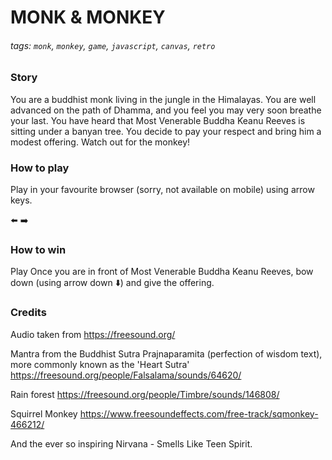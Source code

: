 # MONK & MONKEY

###### tags: `monk`, `monkey`, `game`, `javascript`, `canvas`, `retro`



### Story

You are a buddhist monk living in the jungle in the Himalayas. You are well advanced on the path of Dhamma, and you feel you may very soon breathe your last. You have heard that Most Venerable Buddha Keanu Reeves is sitting under a banyan tree. You decide to pay your respect and bring him a modest offering. Watch out for the monkey!

### How to play

Play in your favourite browser (sorry, not available on mobile) using arrow keys.

:arrow_left: :arrow_right: 

### How to win

Play Once you are in front of Most Venerable Buddha Keanu Reeves, bow down (using arrow down :arrow_down:) and give the offering. 


### Credits

Audio taken from https://freesound.org/

Mantra from the Buddhist Sutra Prajnaparamita (perfection of wisdom text), more commonly known as the 'Heart Sutra'
https://freesound.org/people/Falsalama/sounds/64620/

Rain forest
https://freesound.org/people/Timbre/sounds/146808/

Squirrel Monkey
https://www.freesoundeffects.com/free-track/sqmonkey-466212/

And the ever so inspiring Nirvana - Smells Like Teen Spirit.
